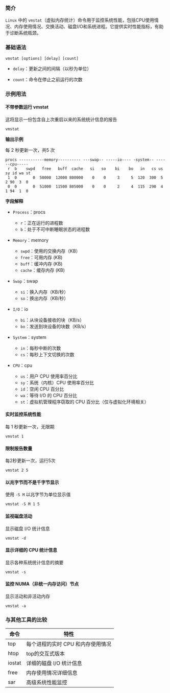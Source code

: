 ### 简介

`Linux` 中的 `vmstat`（虚拟内存统计）命令用于监控系统性能，包括CPU使用情况、内存使用情况、交换活动、磁盘I/O和系统进程。它提供实时性能指标，有助于诊断系统瓶颈。

### 基础语法

```shell
vmstat [options] [delay] [count]
```

* `delay`：更新之间的间隔（以秒为单位）

* `count`：命令在停止之前运行的次数

### 示例用法

#### 不带参数运行 vmstat

这将显示一份包含自上次重启以来的系统统计信息的报告

```shell
vmstat
```

**输出示例**

每 2 秒更新一次，共5 次

```shell
procs -----------memory---------- ---swap-- -----io---- -system-- ------cpu-----
 r  b    swpd   free   buff  cache   si   so    bi    bo   in   cs us sy id wa st
 1  0       0  50000  12000 800000    0    0     3     5  120  300  5  2 90  3  0
 0  0       0  51000  11500 805000    0    0     2     4  115  290  4  1 94  1  0
```

**字段解释**

* `Process`：procs
    * `r`：正在运行的进程数
    * `b`：处于不可中断睡眠状态的进程数

* `Memory`：memory
    * `swpd`：使用的交换内存（KB）
    * `free`：可用内存 (KB)
    * `buff`：缓冲内存 (KB)
    * `cache`：缓存内存 (KB)

* `Swap`：swap
    * `si`：换入内存（KB/秒）
    * `so`：换出内存（KB/秒）

* `I/O`：io
    * `bi`：从块设备接收的块（KB/s）
    * `bo`：发送到块设备的块数（KB/s）

* `System`：system
    * `in`：每秒中断的次数
    * `cs`：每秒上下文切换的次数

* `CPU`：cpu
    * `us`：用户 CPU 使用率百分比
    * `sy`：系统（内核）CPU 使用率百分比
    * `id`：空闲 CPU 百分比
    * `wa`：等待 I/O 的 CPU 百分比
    * `st`：虚拟机管理程序窃取的 CPU 百分比（仅与虚拟化环境相关）

#### 实时监控系统性能

每 1 秒更新一次，无限期

```shell
vmstat 1
```

#### 限制报告数量

每2秒更新一次，运行5次

```shell
vmstat 2 5
```

#### 以兆字节而不是千字节显示

使用 `-S M` 以兆字节为单位显示值

```shell
vmstat -S M 1 5
```

#### 监视磁盘活动

显示磁盘 I/O 统计信息

```shell
vmstat -d
```

#### 显示详细的 CPU 统计信息

显示各种系统统计信息的摘要

```shell
vmstat -s
```

#### 监控 NUMA（非统一内存访问）节点

显示活动和非活动内存

```shell
vmstat -a
```

### 与其他工具的比较

|  命令   |  特性   |
| --- | --- |
|  top   |  每个进程的实时 CPU 和内存使用情况   |
|  htop   |  top的交互式版本   |
|  iostat  |  详细的磁盘 I/O 统计信息   |
|  free  |  内存使用情况详细信息   |
|  sar  |  高级系统性能监控   |

